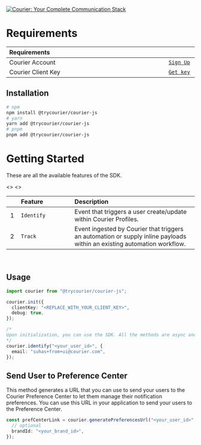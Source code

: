 [![Courier: Your Complete Communication Stack](https://www.courier.com/_next/image/?url=https%3A%2F%2Fimages.ctfassets.net%2Fz7iqk1q8njt4%2F1PZo9WNTdmoDoYH3yulXa0%2Fb10830f7bfb09af5e644a39ac3d20c41%2FCourierJS_header_alt2.png&w=1920&q=75)](https://courier.com)

# Requirements

<table>
    <thead>
        <tr>
            <th width="880px" align="left">Requirements</th>
            <th width="120px" align="center"></th>
        </tr>
    </thead>
    <tbody>
        <tr width="600px">
            <td align="left">Courier Account</td>
            <td align="center">
                <a href="https://app.courier.com/signup">
                    <code>Sign Up</code>
                </a>
            </td>
        </tr>
        <tr width="600px">
            <td align="left">Courier Client Key</td>
            <td align="center">
                <a href="https://app.courier.com/settings/api-keys">
                    <code>Get key</code>
                </a>
            </td>
        </tr>
    </tbody>
</table>

## Installation

```sh
# npm
npm install @trycourier/courier-js
# yarn
yarn add @trycourier/courier-js
# pnpm
pnpm add @trycourier/courier-js
```

# Getting Started

These are all the available features of the SDK.

<table>
    <thead>
        <tr>
            <th width="25px"></th>
            <th width="250px" align="left">Feature</th>
            <th width="725px" align="left">Description</th>
        </tr>
    </thead>
    <tbody>
        <tr width="600px">
            <td align="center">
                1
            </td>
            <td align="left">
                    <code>Identify</code>
            </td>
            <td align="left">
                Event that triggers a user create/update within Courier Profiles.
            </td>
            <>
        </tr>
        <tr width="600px">
            <td align="center">
                2
            </td>
            <td align="left">
                    <code>Track</code>
            </td>
            <td align="left">
                Event ingested by Courier that triggers an automation or supply inline payloads within an existing automation workflow.
            </td>
            <>
        </tr>
    </tbody>
</table>

&emsp;
## Usage

```ts
import courier from "@trycourier/courier-js";

courier.init({
  clientKey: "<REPLACE_WITH_YOUR_CLIENT_KEY>",
  debug: true,
});

/*
Upon initialization, you can use the SDK. All the methods are async and return a Promise `user | identify` means that you are identifying a user with a unique id in Courier and optionally passing in some user attributes like email, phone, etc. so that you can reach out to your users on right channels of their choice.
*/
courier.identify("<your_user_id>", {
  email: "suhas+from+ui@courier.com",
});
```

## Send User to Preference Center

This method generates a URL that you can use to send your users to the Courier Preference Center to let them manage their notification preferences. You can use this URL in your application to send your users to the Preference Center.

```ts
const prefCenterLink = courier.generatePreferencesUrl("<your_user_id>", {
  // optional
  brandId: "<your_brand_id>",
});
```
